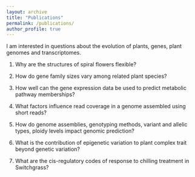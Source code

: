 ```yaml
---
layout: archive
title: "Publications"
permalink: /publications/
author_profile: true
---
```


I am interested in questions about the evolution of plants, genes, plant genomes and transcriptomes. 

1.	Why are the structures of spiral flowers flexible?

2.	How do gene family sizes vary among related plant species?

3.	How well can the gene expression data be used to predict metabolic pathway memberships?

4.	What factors influence read coverage in a genome assembled using short reads?

5.	How do genome assemblies, genotyping methods, variant and allelic types, ploidy levels impact genomic prediction?

6.	What is the contribution of epigenetic variation to plant complex trait beyond genetic variation?

7.	What are the cis-regulatory codes of response to chilling treatment in Switchgrass?
